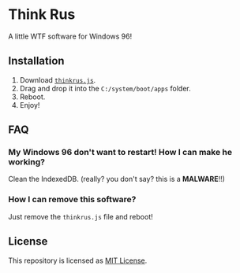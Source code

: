 # Think Rus
A little WTF software for Windows 96!

## Installation
1. Download [`thinkrus.js`](https://raw.githubusercontent.com/Stylix58/thinkrus/main/thinkrus.js).
2. Drag and drop it into the `C:/system/boot/apps` folder.
3. Reboot.
4. Enjoy!

## FAQ
### **My Windows 96 don't want to restart! How I can make he working?**

Clean the IndexedDB. (really? you don't say? this is a **MALWARE**!!)

### **How I can remove this software?**

Just remove the `thinkrus.js` file and reboot!

## License
This repository is licensed as [MIT License](LICENSE).

